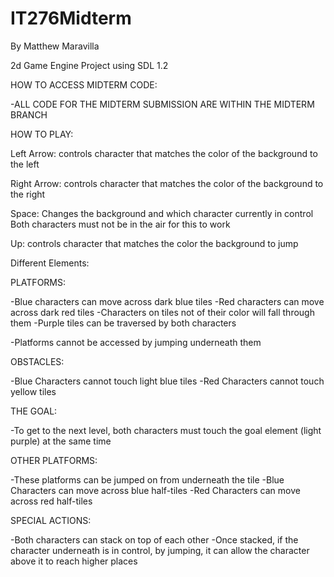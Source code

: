 IT276Midterm
============

By Matthew Maravilla

2d Game Engine Project using SDL 1.2

HOW TO ACCESS MIDTERM CODE:

  -ALL CODE FOR THE MIDTERM SUBMISSION ARE WITHIN THE MIDTERM BRANCH

HOW TO PLAY:

Left Arrow: 
  controls character that matches the color of the background to the left

Right Arrow:
  controls character that matches the color of the background to the right
  
Space:
  Changes the background and which character currently in control
  Both characters must not be in the air for this to work

Up:
  controls character that matches the color the background to jump
  
  
Different Elements:

PLATFORMS:

  -Blue characters can move across dark blue tiles
  -Red characters can move across dark red tiles 
  -Characters on tiles not of their color will fall through them
  -Purple tiles can be traversed by both characters
  
  -Platforms cannot be accessed by jumping underneath them
  
OBSTACLES:

  -Blue Characters cannot touch light blue tiles
  -Red Characters cannot touch yellow tiles

THE GOAL:

  -To get to the next level, both characters must touch the goal element (light purple) at the same time

OTHER PLATFORMS:

  -These platforms can be jumped on from underneath the tile
  -Blue Characters can move across blue half-tiles 
  -Red Characters can move across red half-tiles
  
SPECIAL ACTIONS:

  -Both characters can stack on top of each other
  -Once stacked, if the character underneath is in control, by jumping, it can allow the character above it to reach higher places




